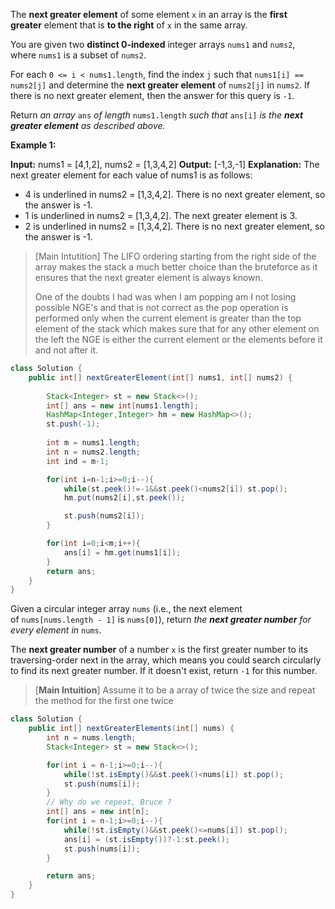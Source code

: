 The **next greater element** of some element `x` in an array is the **first greater** element that is **to the right** of `x` in the same array.

You are given two **distinct 0-indexed** integer arrays `nums1` and `nums2`, where `nums1` is a subset of `nums2`.

For each `0 <= i < nums1.length`, find the index `j` such that `nums1[i] == nums2[j]` and determine the **next greater element** of `nums2[j]` in `nums2`. If there is no next greater element, then the answer for this query is `-1`.

Return _an array_ `ans` _of length_ `nums1.length` _such that_ `ans[i]` _is the **next greater element** as described above._

**Example 1:**

**Input:** nums1 = [4,1,2], nums2 = [1,3,4,2]
**Output:** [-1,3,-1]
**Explanation:** The next greater element for each value of nums1 is as follows:
- 4 is underlined in nums2 = [1,3,4,2]. There is no next greater element, so the answer is -1.
- 1 is underlined in nums2 = [1,3,4,2]. The next greater element is 3.
- 2 is underlined in nums2 = [1,3,4,2]. There is no next greater element, so the answer is -1.

>[Main Intutition]
>The LIFO ordering starting from the right side of the array makes the stack a much better choice than the bruteforce as it ensures that the next greater element is always known. 
>
>One of the doubts I had was when I am popping am I not losing possible NGE's and that is not correct as the pop operation is performed only when the current element is greater than the top element of the stack which makes sure that for any other element on the left the NGE is either the current element or the elements before it and not after it.


```java
class Solution {
    public int[] nextGreaterElement(int[] nums1, int[] nums2) {
        
        Stack<Integer> st = new Stack<>();
        int[] ans = new int[nums1.length];
        HashMap<Integer,Integer> hm = new HashMap<>();
        st.push(-1);
        
        int m = nums1.length;
        int n = nums2.length;
        int ind = m-1;

        for(int i=n-1;i>=0;i--){
            while(st.peek()!=-1&&st.peek()<nums2[i]) st.pop();
            hm.put(nums2[i],st.peek());

            st.push(nums2[i]);
        }

        for(int i=0;i<m;i++){
            ans[i] = hm.get(nums1[i]);
        }
        return ans;
    }
}
```


Given a circular integer array `nums` (i.e., the next element of `nums[nums.length - 1]` is `nums[0]`), return _the **next greater number** for every element in_ `nums`.

The **next greater number** of a number `x` is the first greater number to its traversing-order next in the array, which means you could search circularly to find its next greater number. If it doesn't exist, return `-1` for this number.


>[**Main Intuition**]
>Assume it to be a array of twice the size and repeat the method for the first one twice


```java
class Solution {
    public int[] nextGreaterElements(int[] nums) {
        int n = nums.length;
        Stack<Integer> st = new Stack<>();

        for(int i = n-1;i>=0;i--){
            while(!st.isEmpty()&&st.peek()<nums[i]) st.pop();
            st.push(nums[i]);
        }
		// Why do we repeat, Bruce ?
        int[] ans = new int[n];
        for(int i = n-1;i>=0;i--){
            while(!st.isEmpty()&&st.peek()<=nums[i]) st.pop();
            ans[i] = (st.isEmpty())?-1:st.peek();
            st.push(nums[i]);
        }

        return ans;
    }
}
```